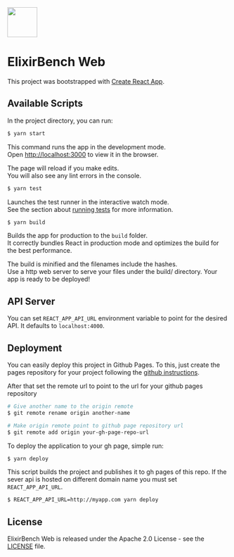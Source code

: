<img src="./public/images/logo.png" height="68" />

# ElixirBench Web

This project was bootstrapped with [Create React App](https://github.com/facebookincubator/create-react-app).

## Available Scripts

In the project directory, you can run:

```bash
$ yarn start
```

This command runs the app in the development mode.<br>
Open [http://localhost:3000](http://localhost:3000) to view it in the browser.

The page will reload if you make edits.<br>
You will also see any lint errors in the console.

```bash
$ yarn test
```

Launches the test runner in the interactive watch mode.<br>
See the section about [running tests](#running-tests) for more information.

```bash
$ yarn build
```

Builds the app for production to the `build` folder.<br>
It correctly bundles React in production mode and optimizes the build for the best performance.

The build is minified and the filenames include the hashes.<br>
Use a http web server to serve your files under the build/ directory. Your app
is ready to be deployed!

## API Server 
You can set `REACT_APP_API_URL` environment variable to point for the desired API.
It defaults to `localhost:4000`.

## Deployment

You can easily deploy this project in Github Pages. To this, just create the 
pages repository for your project following the [github instructions](https://pages.github.com).

After that set the remote url to point to the url for your github pages repository

```bash
# Give another name to the origin remote
$ git remote rename origin another-name 

# Make origin remote point to github page repository url
$ git remote add origin your-gh-page-repo-url
```

To deploy the application to your gh page, simple run:

```bash
$ yarn deploy
```

This script builds the project and publishes it to gh pages of this repo. If 
the sever api is hosted on different domain name you must set `REACT_APP_API_URL`.

```bash
$ REACT_APP_API_URL=http://myapp.com yarn deploy
```

## License

ElixirBench Web is released under the Apache 2.0 License - see the [LICENSE](LICENSE.md) file.
